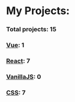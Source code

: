 # My Projects: 

### Total projects: 15

### [Vue](https://github.com/AndriiKot/Vue.git): 1
### [React](https://github.com/AndriiKot/React.git): 7
### [VanillaJS](https://github.com/AndriiKot/VanillaJS.git): 0
### [CSS](https://github.com/AndriiKot/CSS.git): 7

